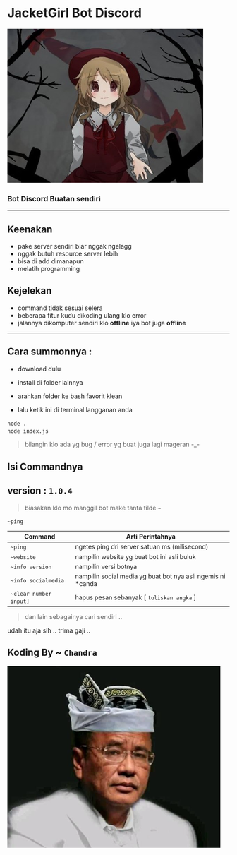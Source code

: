 # **JacketGirl Bot Discord** 
![Jacket Girl](/img/jacket-dipp.jpg)
### Bot Discord Buatan sendiri

<hr>

## **Keenakan**

- pake server sendiri biar nggak ngelagg
- nggak butuh resource server lebih
- bisa di add dimanapun
- melatih programming 

## **Kejelekan**
- command tidak sesuai selera
- beberapa fitur kudu dikoding ulang klo error
- jalannya dikomputer sendiri klo **offline** iya bot juga **offline**

<hr>

## **Cara summonnya** :
- download dulu 

- install di folder lainnya

- arahkan folder ke bash favorit klean

- lalu ketik ini di terminal langganan anda
```bash
node .
node index.js
```

>bilangin klo ada yg bug / error yg buat juga lagi mageran -_-

## **Isi Commandnya**

## version : `1.0.4`

>biasakan klo mo manggil bot make tanta tilde `~`
```
~ping
```

| Command | Arti Perintahnya |
| ------- | ---------------- |
| `~ping` | ngetes ping dri server satuan ms (milisecond)|
| `~website` | nampilin website yg buat bot ini asli buluk|
| `~info version` | nampilin versi botnya|
| `~info socialmedia` | nampilin social media yg buat bot nya asli ngemis ni *canda|
|`~clear number input]` | hapus pesan sebanyak [ `tuliskan angka` ] |

>dan lain sebagainya cari sendiri ..

udah itu aja sih .. trima gaji ..

## Koding By ~ **`Chandra`**
![Chandra](/img/chandra.png)


